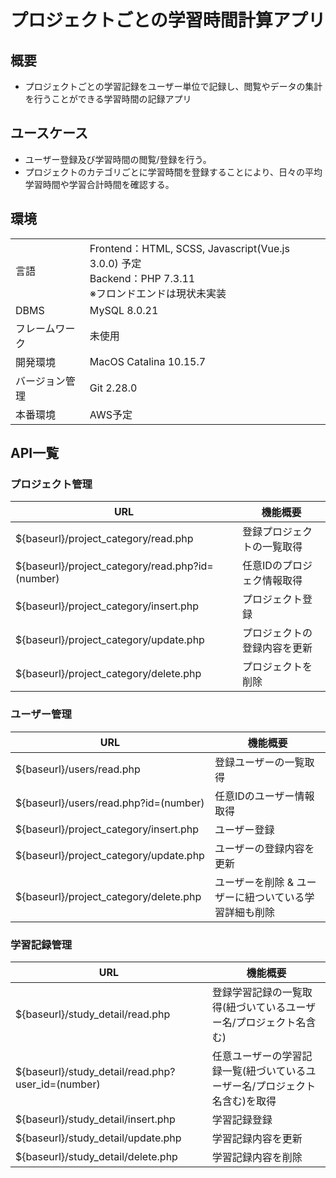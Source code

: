 # プロジェクトごとの学習時間計算アプリ

## 概要
- プロジェクトごとの学習記録をユーザー単位で記録し、閲覧やデータの集計を行うことができる学習時間の記録アプリ

## ユースケース
- ユーザー登録及び学習時間の閲覧/登録を行う。
- プロジェクトのカテゴリごとに学習時間を登録することにより、日々の平均学習時間や学習合計時間を確認する。

## 環境
|||
|--|--|
| 言語 | Frontend：HTML, SCSS, Javascript(Vue.js 3.0.0) 予定 <br>Backend：PHP 7.3.11<br>※フロンドエンドは現状未実装|
| DBMS | MySQL 8.0.21 |
| フレームワーク | 未使用 |
| 開発環境 | MacOS Catalina 10.15.7 |
| バージョン管理 | Git 2.28.0 |
| 本番環境 | AWS予定 |

## API一覧
### プロジェクト管理
|URL|機能概要|
|--|--|
|${baseurl}/project_category/read.php| 登録プロジェクトの一覧取得|
|${baseurl}/project_category/read.php?id=(number)| 任意IDのプロジェク情報取得|
|${baseurl}/project_category/insert.php| プロジェクト登録|
|${baseurl}/project_category/update.php| プロジェクトの登録内容を更新|
|${baseurl}/project_category/delete.php| プロジェクトを削除|

### ユーザー管理
|URL|機能概要|
|--|--|
|${baseurl}/users/read.php| 登録ユーザーの一覧取得|
|${baseurl}/users/read.php?id=(number)| 任意IDのユーザー情報取得|
|${baseurl}/project_category/insert.php| ユーザー登録|
|${baseurl}/project_category/update.php| ユーザーの登録内容を更新|
|${baseurl}/project_category/delete.php| ユーザーを削除 & ユーザーに紐ついている学習詳細も削除|

### 学習記録管理
|URL|機能概要|
|--|--|
|${baseurl}/study_detail/read.php| 登録学習記録の一覧取得(紐づいているユーザー名/プロジェクト名含む)|
|${baseurl}/study_detail/read.php?user_id=(number)| 任意ユーザーの学習記録一覧(紐づいているユーザー名/プロジェクト名含む)を取得|
|${baseurl}/study_detail/insert.php| 学習記録登録|
|${baseurl}/study_detail/update.php| 学習記録内容を更新|
|${baseurl}/study_detail/delete.php| 学習記録内容を削除|